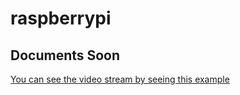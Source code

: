 # raspberrypi

## Documents Soon

[You can see the video stream by seeing this example](./script.js)
